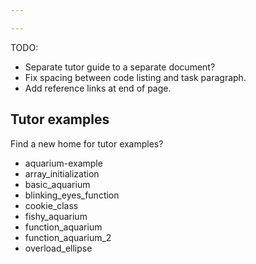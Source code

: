 ```yaml
---

---
```

TODO: 

* Separate tutor guide to a separate document?
* Fix spacing between code listing and task paragraph.
* Add reference links at end of page.

## Tutor examples 

Find a new home for tutor examples?

* aquarium-example
* array_initialization
* basic_aquarium
* blinking_eyes_function
* cookie_class
* fishy_aquarium
* function_aquarium
* function_aquarium_2
* overload_ellipse